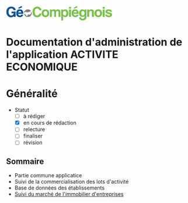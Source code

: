 ![picto](img/Logo_web-GeoCompiegnois.png)

# Documentation d'administration de l'application ACTIVITE ECONOMIQUE #

# Généralité

* Statut
  - [ ] à rédiger
  - [x] en cours de rédaction
  - [ ] relecture
  - [ ] finaliser
  - [ ] révision
  
## Sommaire

* Partie commune applicatice
* Suivi de la commercialisation des lots d'activité
* Base de données des établissements
* [Suivi du marché de l'immobilier d'entreprises](sql/doc_admin_app_eco_immo.md)

